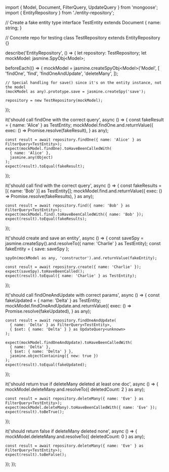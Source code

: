 import { Model, Document, FilterQuery, UpdateQuery } from 'mongoose';
import { EntityRepository } from './entity-repository';

// Create a fake entity type
interface TestEntity extends Document {
  name: string;
}

// Concrete repo for testing
class TestRepository extends EntityRepository<TestEntity> {}

describe('EntityRepository', () => {
  let repository: TestRepository;
  let mockModel: jasmine.SpyObj<Model<TestEntity>>;

  beforeEach(() => {
    mockModel = jasmine.createSpyObj<Model<TestEntity>>('Model', [
      'findOne',
      'find',
      'findOneAndUpdate',
      'deleteMany',
    ]);

    // Special handling for save() since it's on the entity instance, not the model
    (mockModel as any).prototype.save = jasmine.createSpy('save');

    repository = new TestRepository(mockModel);
  });

  it('should call findOne with the correct query', async () => {
    const fakeResult = { name: 'Alice' } as TestEntity;
    mockModel.findOne.and.returnValue({
      exec: () => Promise.resolve(fakeResult),
    } as any);

    const result = await repository.findOne({ name: 'Alice' } as FilterQuery<TestEntity>);
    expect(mockModel.findOne).toHaveBeenCalledWith(
      { name: 'Alice' },
      jasmine.any(Object)
    );
    expect(result).toEqual(fakeResult);
  });

  it('should call find with the correct query', async () => {
    const fakeResults = [{ name: 'Bob' }] as TestEntity[];
    mockModel.find.and.returnValue({
      exec: () => Promise.resolve(fakeResults),
    } as any);

    const result = await repository.find({ name: 'Bob' } as FilterQuery<TestEntity>);
    expect(mockModel.find).toHaveBeenCalledWith({ name: 'Bob' });
    expect(result).toEqual(fakeResults);
  });

  it('should create and save an entity', async () => {
    const saveSpy = jasmine.createSpy().and.resolveTo({ name: 'Charlie' } as TestEntity);
    const fakeEntity = { save: saveSpy };

    spyOn(mockModel as any, 'constructor').and.returnValue(fakeEntity);

    const result = await repository.create({ name: 'Charlie' });
    expect(saveSpy).toHaveBeenCalled();
    expect(result).toEqual({ name: 'Charlie' } as TestEntity);
  });

  it('should call findOneAndUpdate with correct params', async () => {
    const fakeUpdated = { name: 'Delta' } as TestEntity;
    mockModel.findOneAndUpdate.and.returnValue({
      exec: () => Promise.resolve(fakeUpdated),
    } as any);

    const result = await repository.findOneAndUpdate(
      { name: 'Delta' } as FilterQuery<TestEntity>,
      { $set: { name: 'Delta' } } as UpdateQuery<unknown>
    );

    expect(mockModel.findOneAndUpdate).toHaveBeenCalledWith(
      { name: 'Delta' },
      { $set: { name: 'Delta' } },
      jasmine.objectContaining({ new: true })
    );
    expect(result).toEqual(fakeUpdated);
  });

  it('should return true if deleteMany deleted at least one doc', async () => {
    mockModel.deleteMany.and.resolveTo({ deletedCount: 2 } as any);

    const result = await repository.deleteMany({ name: 'Eve' } as FilterQuery<TestEntity>);
    expect(mockModel.deleteMany).toHaveBeenCalledWith({ name: 'Eve' });
    expect(result).toBeTrue();
  });

  it('should return false if deleteMany deleted none', async () => {
    mockModel.deleteMany.and.resolveTo({ deletedCount: 0 } as any);

    const result = await repository.deleteMany({ name: 'Eve' } as FilterQuery<TestEntity>);
    expect(result).toBeFalse();
  });
});
